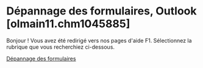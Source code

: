 
# Dépannage des formulaires, Outlook [olmain11.chm1045885]

Bonjour ! Vous avez été redirigé vers nos pages d'aide F1. Sélectionnez la rubrique que vous recherchiez ci-dessous.

[Dépannage des formulaires](http://msdn.microsoft.com/library/79c44e72-5ef8-ad43-2838-8750d73387d5%28Office.15%29.aspx)
